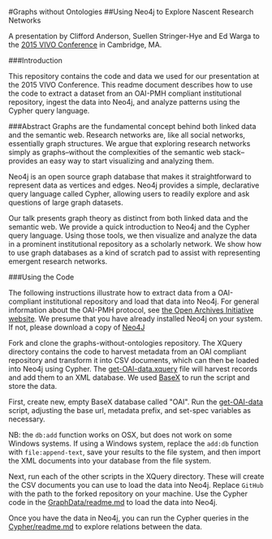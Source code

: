 #Graphs without Ontologies
##Using Neo4j to Explore Nascent Research Networks

A presentation by Clifford Anderson, Suellen Stringer-Hye and Ed Warga to the [2015 VIVO Conference](http://vivoconference.org/) in Cambridge, MA.

###Introduction

This repository contains the code and data we used for our presentation at the 2015 VIVO Conference. This readme document describes how to use the code to extract a dataset from an OAI-PMH compliant institutional repository, ingest the data into Neo4j, and analyze patterns using the Cypher query language.

###Abstract
Graphs are the fundamental concept behind both linked data and the semantic web. Research networks are, like all social networks, essentially graph structures. We argue that exploring research networks simply as graphs–without the complexities of the semantic web stack–provides an easy way to start visualizing and analyzing them.

Neo4j is an open source graph database that makes it straightforward to represent data as vertices and edges. Neo4j provides a simple, declarative query language called Cypher, allowing users to readily explore and ask questions of large graph datasets. 

Our talk presents graph theory as distinct from both linked data and the semantic web. We provide a quick introduction to Neo4j and the Cypher query language. Using those tools, we then visualize and analyze the data in a prominent institutional repository as a scholarly network. We show how to use graph databases as a kind of scratch pad to assist with representing emergent research networks. 

###Using the Code

The following instructions illustrate how to extract data from a OAI-compliant institutional repository and load that data into Neo4j. For general information about the OAI-PMH protocol, see [the Open Archives Initiative website](https://www.openarchives.org/pmh/). We presume that you have already installed Neo4j on your system. If not, please download a copy of [Neo4J](http://neo4j.com/download/)

Fork and clone the graphs-without-ontologies repository. The XQuery directory contains the code to harvest metadata from an OAI compliant repository and transform it into CSV documents, which can then be loaded into Neo4j using Cypher. The [get-OAI-data.xquery](HeardLibrary/graphs-without-ontologies/blob/master/XQuery/get-OAI-data.xquery) file will harvest records and add them to an XML database. We used [BaseX](http://basex.org/) to run the script and store the data. 

First, create new, empty BaseX database called "OAI". Run the [get-OAI-data](HeardLibrary/graphs-without-ontologies/blob/master/XQuery/get-OAI-data.xquery) script, adjusting the base url, metadata prefix, and set-spec variables as necessary.  

  NB: the ```db:add``` function works on OSX, but does not work on some Windows systems. If using a Windows system, replace the ```add:db``` function with ```file:append-text```, save your results to the file system, and then import the XML documents into your database from the file system.

Next, run each of the other scripts in the XQuery directory. These will create the CSV documents you can use to load the data into Neo4j. Replace ```GitHub``` with the path to the forked repository on your machine. Use the Cypher code in the [GraphData/readme.md](HeardLibrary/graphs-without-ontologies/blob/master/GraphData/readme.md) to load the data into Neo4j.

Once you have the data in Neo4j, you can run the Cypher queries in the [Cypher/readme.md](HeardLibrary/graphs-without-ontologies/tree/master/Cypher) to explore relations between the data.






